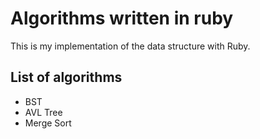 # Algorithms written in ruby

This is my implementation of the data structure with Ruby.

## List of algorithms 
* BST
* AVL Tree
* Merge Sort


